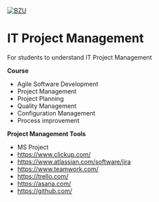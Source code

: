 [![BZU](https://bzu.edu.pk/images/logo1.png)](https://www.bzu.edu.pk)

# IT Project Management
 For students to understand IT Project Management

**Course**
- Agile Software Development
- Project Management
- Project Planning
- Quality Management
- Configuration Management
- Process improvement

**Project Management Tools**
- MS Project
- https://www.clickup.com/
- https://www.atlassian.com/software/jira
- https://www.teamwork.com/
- https://trello.com/
- https://asana.com/
- https://github.com/

